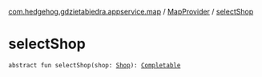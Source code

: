[com.hedgehog.gdzietabiedra.appservice.map](../index.md) / [MapProvider](index.md) / [selectShop](./select-shop.md)

# selectShop

`abstract fun selectShop(shop: `[`Shop`](file:/home/adam/repo/GdzieTaBiedra/docs/domain/com.hedgehog.gdzietabiedra.domain/-shop/index.md)`): `[`Completable`](http://reactivex.io/RxJava/javadoc/io/reactivex/Completable.html)